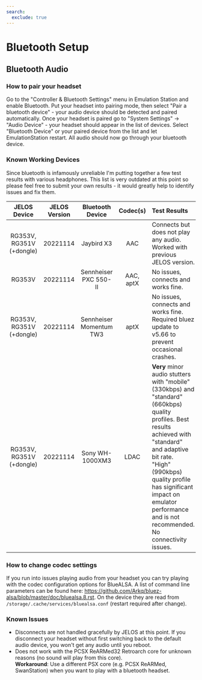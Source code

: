 ```yaml
---
search:
  exclude: true
---
```


# Bluetooth Setup

## Bluetooth Audio

### How to pair your headset
Go to the "Controller & Bluetooth Settings" menu in Emulation Station and enable Bluetooth. Put your headset into pairing mode, then select "Pair a bluetooth device" - your audio device should be detected and paired automatically.
Once your headset is paired go to "System Settings" -> "Audio Device" - your headset should appear in the list of devices. Select "Bluetooth Device" or your paired device from the list and let EmulationStation restart. All audio should now go through your bluetooth device.

### Known Working Devices
Since bluetooth is infamously unreliable I'm putting together a few test results with various headphones. This list is very outdated at this point so please feel free to submit your own results - it would greatly help to identify issues and fix them.

| JELOS Device  | JELOS Version | Bluetooth Device | Codec(s) | Test Results |
|:-------------:|:-------------:|:----------------:|:-----:|:-------|
| RG353V,<br>RG351V (+dongle) | 20221114 | Jaybird X3       | AAC   | Connects but does not play any audio.<br>Worked with previous JELOS version. |
| RG353V        | 20221114 | Sennheiser PXC 550-II | AAC, aptX | No issues, connects and works fine. |
| RG353V,<br>RG351V (+dongle) | 20221114 | Sennheiser Momentum TW3 | aptX | No issues, connects and works fine.<br>Required bluez update to v5.66 to prevent occasional crashes.
| RG353V,<br>RG351V (+dongle) | 20221114 | Sony WH-1000XM3 | LDAC | **Very** minor audio stutters with "mobile" (330kbps) and "standard" (660kbps) quality profiles. Best results achieved with "standard" and adaptive bit rate.<br>"High" (990kbps) quality profile has significant impact on emulator performance and is not recommended.<br>No connectivity issues. |

### How to change codec settings
If you run into issues playing audio from your headset you can try playing with the codec configuration options for BlueALSA. A list of command line parameters can be found here: https://github.com/Arkq/bluez-alsa/blob/master/doc/bluealsa.8.rst. On the device they are read from `/storage/.cache/services/bluealsa.conf` (restart required after change).

### Known Issues

* Disconnects are not handled gracefully by JELOS at this point. If you disconnect your headset without first switching back to the default audio device, you won't get any audio until you reboot.
* Does not work with the PCSX ReARMed32 Retroarch core for unknown reasons (no sound will play from this core).<br>**Workaround**: Use a different PSX core (e.g. PCSX ReARMed, SwanStation) when you want to play with a bluetooth headset.